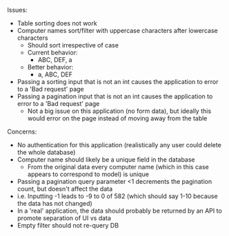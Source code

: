 Issues:
* Table sorting does not work
* Computer names sort/filter with uppercase characters after lowercase characters
    * Should sort irrespective of case
    * Current behavior:
        * ABC, DEF, a
    * Better behavior:
        * a, ABC, DEF
* Passing a sorting input that is not an int causes the application to error to a 'Bad request' page
* Passing a pagination input that is not an int causes the application to error to a 'Bad request' page
    * Not a big issue on this application (no form data), but ideally this would error on the page instead of moving
      away from the table

Concerns:
* No authentication for this application (realistically any user could delete the whole database)
* Computer name should likely be a unique field in the database
    * From the original data every computer name (which in this case appears to correspond to model) is unique
* Passing a pagination query parameter <1 decrements the pagination count, but doesn't affect the data
* i.e. Inputting -1 leads to -9 to 0 of 582 (which should say 1-10 because the data has not changed)
* In a 'real' application, the data should probably be returned by an API to promote separation of UI vs data
* Empty filter should not re-query DB